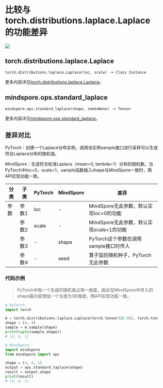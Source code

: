 # 比较与torch.distributions.laplace.Laplace的功能差异

<a href="https://gitee.com/mindspore/docs/blob/r2.0/docs/mindspore/source_zh_cn/note/api_mapping/pytorch_diff/standard_laplace.md" target="_blank"><img src="https://mindspore-website.obs.cn-north-4.myhuaweicloud.com/website-images/r2.0/resource/_static/logo_source.png"></a>

## torch.distributions.laplace.Laplace

```text
torch.distributions.laplace.Laplace(loc, scale) -> Class Instance
```

更多内容详见[torch.distributions.laplace.Laplace](https://pytorch.org/docs/1.8.1/distributions.html#torch.distributions.laplace.Laplace)。

## mindspore.ops.standard_laplace

```text
mindspore.ops.standard_laplace(shape, seed=None) -> Tensor
```

更多内容详见[mindspore.ops.standard_laplace](https://mindspore.cn/docs/zh-CN/r2.0/api_python/ops/mindspore.ops.standard_laplace.html)。

## 差异对比

PyTorch：创建一个Laplace分布实例，调用该实例sample接口进行采样可以生成符合Laplace分布的随机值。

MindSpore：生成符合标准Laplace（mean=0, lambda=1）分布的随机数。当PyTorch中loc=0，scale=1，sample函数输入shape与MindSpore一致时，两API实现功能一致。

| 分类 | 子类  | PyTorch | MindSpore | 差异                                    |
| ---- | ----- | ------- | --------- | --------------------------------------- |
| 参数 | 参数1 | loc   | -         | MindSpore无此参数，默认实现loc=0的功能                    |
|      | 参数2 | scale   | -      | MindSpore无此参数，默认实现scale=1的功能 |
|      | 参数3 | -   | shape | PyTorch这个参数在调用sample接口时传入 |
|      | 参数4 | -   | seed        | 算子层的随机种子，PyTorch无此参数 |

### 代码示例

> PyTorch中每一个生成的随机值占用一维度，因此在MindSpore中传入的shape最内层增加一个长度为1的维度，两API实现功能一致。

```python
# PyTorch
import torch

m = torch.distributions.laplace.Laplace(torch.tensor([0.0]), torch.tensor([1.0]))
shape = (4, 4)
sample = m.sample(shape)
print(tuple(sample.shape))
# (4, 4, 1)

# MindSpore
import mindspore
from mindspore import ops

shape = (4, 4, 1)
output = ops.standard_laplace(shape)
result = output.shape
print(result)
# (4, 4, 1)
```
